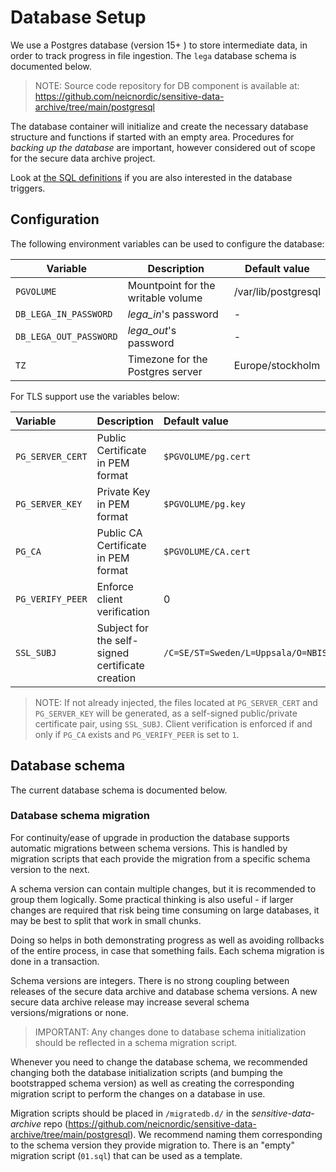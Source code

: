 Database Setup
==============

We use a Postgres database (version 15+ ) to store intermediate data, in
order to track progress in file ingestion. The `lega` database schema is
documented below.

> NOTE:
> Source code repository for DB component is available at:
> <https://github.com/neicnordic/sensitive-data-archive/tree/main/postgresql>

The database container will initialize and create the necessary database
structure and functions if started with an empty area. Procedures for *backing up the database* are important, however considered out of scope for
the secure data archive project.

Look at [the SQL
definitions](https://github.com/neicnordic/sensitive-data-archive/tree/main/postgresql/initdb.d)
if you are also interested in the database triggers.

Configuration
-------------

The following environment variables can be used to configure the
database:

| Variable               | Description                        | Default value       |
|------------------------|------------------------------------|---------------------|
| `PGVOLUME`             | Mountpoint for the writable volume | /var/lib/postgresql |
| `DB_LEGA_IN_PASSWORD`  | *lega_in*'s password               | -                   |
| `DB_LEGA_OUT_PASSWORD` | *lega_out*'s password              | -                   |
| `TZ`                   | Timezone for the Postgres server   | Europe/stockholm    |

For TLS support use the variables below:

| Variable         | Description                                      | Default value                                             |
|:-----------------|:-------------------------------------------------|:----------------------------------------------------------|
| `PG_SERVER_CERT` | Public Certificate in PEM format                 | `$PGVOLUME/pg.cert`                                       |
| `PG_SERVER_KEY`  | Private Key in PEM format                        | `$PGVOLUME/pg.key`                                        |
| `PG_CA`          | Public CA Certificate in PEM format              | `$PGVOLUME/CA.cert`                                       |
| `PG_VERIFY_PEER` | Enforce client verification                      | 0                                                         |
| `SSL_SUBJ`       | Subject for the self-signed certificate creation | `/C=SE/ST=Sweden/L=Uppsala/O=NBIS/OU=SysDevs/CN=LocalEGA` |

> NOTE:
> If not already injected, the files located at `PG_SERVER_CERT` and
> `PG_SERVER_KEY` will be generated, as a self-signed public/private
> certificate pair, using `SSL_SUBJ`. Client verification is enforced if
> and only if `PG_CA` exists and `PG_VERIFY_PEER` is set to `1`.

Database schema
---------------

The current database schema is documented below.

### Database schema migration

For continuity/ease of upgrade in production the database supports
automatic migrations between schema versions. This is handled by
migration scripts that each provide the migration from a specific schema
version to the next.

A schema version can contain multiple changes, but it is recommended to
group them logically. Some practical thinking is also useful - if larger
changes are required that risk being time consuming on large databases,
it may be best to split that work in small chunks.

Doing so helps in both demonstrating progress as well as avoiding
rollbacks of the entire process, in case that
something fails. Each schema migration is done in a transaction.

Schema versions are integers. There is no strong coupling between
releases of the secure data archive and database schema versions. A new
secure data archive release may increase several schema
versions/migrations or none.

> IMPORTANT:
> Any changes done to database schema initialization should be reflected
> in a schema migration script.

Whenever you need to change the database schema, we recommended changing
both the database initialization scripts (and bumping the bootstrapped
schema version) as well as creating the corresponding migration script
to perform the changes on a database in use.

Migration scripts should be placed in `/migratedb.d/` in the *sensitive-data-archive* repo
(<https://github.com/neicnordic/sensitive-data-archive/tree/main/postgresql>). We recommend naming them
corresponding to the schema version they provide migration to. There is
an "empty" migration script (`01.sql`) that can be used as a
template.
